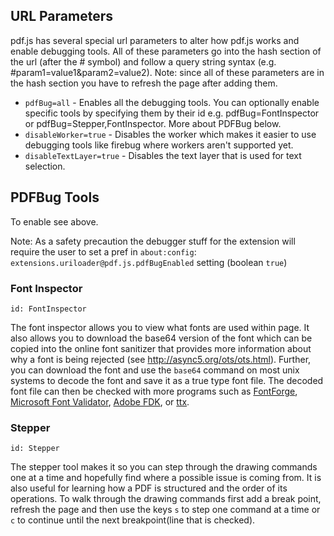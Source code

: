 ## URL Parameters
pdf.js has several special url parameters to alter how pdf.js works and enable debugging tools.  All of these parameters go into the hash section of the url (after the # symbol) and follow a query string syntax (e.g. #param1=value1&param2=value2). Note: since all of these parameters are in the hash section you have to refresh the page after adding them.

* `pdfBug=all` - Enables all the debugging tools.  You can optionally enable specific tools by specifying them by their id e.g. pdfBug=FontInspector or pdfBug=Stepper,FontInspector. More about PDFBug below.
* `disableWorker=true` - Disables the worker which makes it easier to use debugging tools like firebug where workers aren't supported yet.
* `disableTextLayer=true` - Disables the text layer that is used for text selection.

## PDFBug Tools
To enable see above.

Note: As a safety precaution the debugger stuff for the extension will require the user to set a pref in `about:config`: `extensions.uriloader@pdf.js.pdfBugEnabled` setting (boolean `true`)


### Font Inspector
`id: FontInspector`

The font inspector allows you to view what fonts are used within page.  It also allows you to download the base64 version of the font which can be copied into the online font sanitizer that provides more information about why a font is being rejected (see http://async5.org/ots/ots.html). Further, you can download the font and use the `base64` command on most unix systems to decode the font and save it as a true type font file.  The decoded font file can then be checked with more programs such as [FontForge](http://fontforge.sourceforge.net/), [Microsoft Font Validator](http://www.microsoft.com/typography/FontValidator.mspx), [Adobe FDK](http://www.adobe.com/devnet/opentype/afdko.html), or [ttx](http://www.letterror.com/code/ttx/).

### Stepper
`id: Stepper`

The stepper tool makes it so you can step through the drawing commands one at a time and hopefully find where a possible issue is coming from. It is also useful for learning how a PDF is structured and the order of its operations.  To walk through the drawing commands first add a break point, refresh the page and then use the keys `s` to step one command at a time or `c` to continue until the next breakpoint(line that is checked).